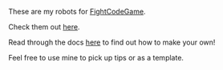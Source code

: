 These are my robots for [FightCodeGame](http://fightcodegame.com/).

Check them out [here](http://fightcodegame.com/profile/jasondemeuse/).

Read through the docs [here](http://fightcodegame.com/docs/?) to find out how to make your own!

Feel free to use mine to pick up tips or as a template.